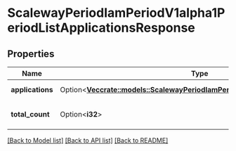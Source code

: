 # ScalewayPeriodIamPeriodV1alpha1PeriodListApplicationsResponse

## Properties

Name | Type | Description | Notes
------------ | ------------- | ------------- | -------------
**applications** | Option<[**Vec<crate::models::ScalewayPeriodIamPeriodV1alpha1PeriodApplication>**](scaleway.iam.v1alpha1.Application.md)> | List of applications | [optional]
**total_count** | Option<**i32**> | Total count of applications | [optional]

[[Back to Model list]](../README.md#documentation-for-models) [[Back to API list]](../README.md#documentation-for-api-endpoints) [[Back to README]](../README.md)


